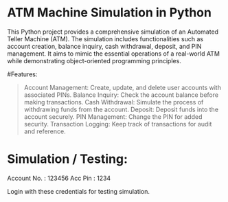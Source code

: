 # ATM Machine Simulation in Python
This Python project provides a comprehensive simulation of an Automated Teller Machine (ATM). The simulation includes functionalities such as account creation, balance inquiry, cash withdrawal, deposit, and PIN management. It aims to mimic the essential operations of a real-world ATM while demonstrating object-oriented programming principles.

#Features:
> Account Management: Create, update, and delete user accounts with associated PINs.
> Balance Inquiry: Check the account balance before making transactions.
> Cash Withdrawal: Simulate the process of withdrawing funds from the account.
> Deposit: Deposit funds into the account securely.
> PIN Management: Change the PIN for added security.
> Transaction Logging: Keep track of transactions for audit and reference.

# Simulation / Testing:

Account No. : 123456
Acc Pin     : 1234

Login with these credentials for testing simulation.
